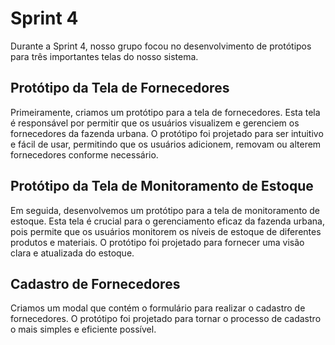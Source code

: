# Sprint 4

Durante a Sprint 4, nosso grupo focou no desenvolvimento de protótipos para três importantes telas do nosso sistema.

## Protótipo da Tela de Fornecedores

Primeiramente, criamos um protótipo para a tela de fornecedores. Esta tela é responsável por permitir que os usuários visualizem e gerenciem os fornecedores da fazenda urbana. O protótipo foi projetado para ser intuitivo e fácil de usar, permitindo que os usuários adicionem, removam ou alterem fornecedores conforme necessário.

## Protótipo da Tela de Monitoramento de Estoque

Em seguida, desenvolvemos um protótipo para a tela de monitoramento de estoque. Esta tela é crucial para o gerenciamento eficaz da fazenda urbana, pois permite que os usuários monitorem os níveis de estoque de diferentes produtos e materiais. O protótipo foi projetado para fornecer uma visão clara e atualizada do estoque.

## Cadastro de Fornecedores

Criamos um modal que contém o formulário para realizar o cadastro de fornecedores. O protótipo foi projetado para tornar o processo de cadastro o mais simples e eficiente possível.
